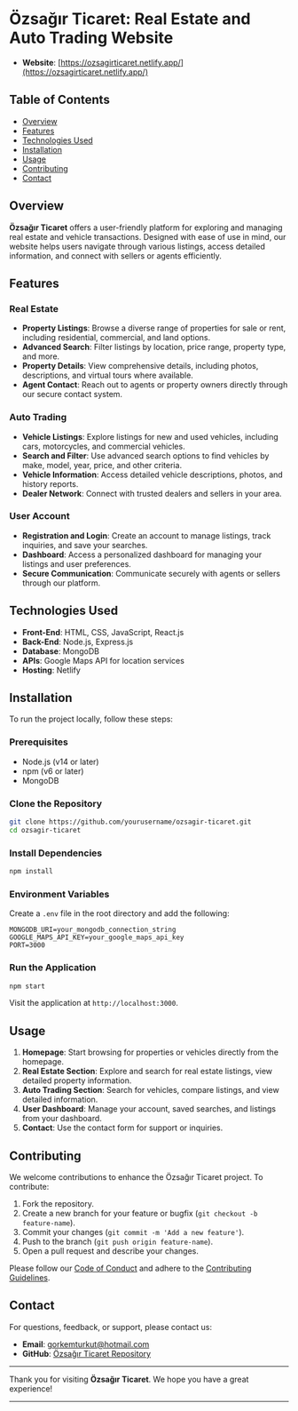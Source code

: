 # Özsağır Ticaret: Real Estate and Auto Trading Website

- **Website**: [https://ozsagirticaret.netlify.app/](https://ozsagirticaret.netlify.app/)

## Table of Contents

- [Overview](#overview)
- [Features](#features)
- [Technologies Used](#technologies-used)
- [Installation](#installation)
- [Usage](#usage)
- [Contributing](#contributing)
- [Contact](#contact)

## Overview

**Özsağır Ticaret** offers a user-friendly platform for exploring and managing real estate and vehicle transactions. Designed with ease of use in mind, our website helps users navigate through various listings, access detailed information, and connect with sellers or agents efficiently.

## Features

### Real Estate

- **Property Listings**: Browse a diverse range of properties for sale or rent, including residential, commercial, and land options.
- **Advanced Search**: Filter listings by location, price range, property type, and more.
- **Property Details**: View comprehensive details, including photos, descriptions, and virtual tours where available.
- **Agent Contact**: Reach out to agents or property owners directly through our secure contact system.

### Auto Trading

- **Vehicle Listings**: Explore listings for new and used vehicles, including cars, motorcycles, and commercial vehicles.
- **Search and Filter**: Use advanced search options to find vehicles by make, model, year, price, and other criteria.
- **Vehicle Information**: Access detailed vehicle descriptions, photos, and history reports.
- **Dealer Network**: Connect with trusted dealers and sellers in your area.

### User Account

- **Registration and Login**: Create an account to manage listings, track inquiries, and save your searches.
- **Dashboard**: Access a personalized dashboard for managing your listings and user preferences.
- **Secure Communication**: Communicate securely with agents or sellers through our platform.

## Technologies Used

- **Front-End**: HTML, CSS, JavaScript, React.js
- **Back-End**: Node.js, Express.js
- **Database**: MongoDB
- **APIs**: Google Maps API for location services
- **Hosting**: Netlify

## Installation

To run the project locally, follow these steps:

### Prerequisites

- Node.js (v14 or later)
- npm (v6 or later)
- MongoDB

### Clone the Repository

```bash
git clone https://github.com/yourusername/ozsagir-ticaret.git
cd ozsagir-ticaret
```

### Install Dependencies

```bash
npm install
```

### Environment Variables

Create a `.env` file in the root directory and add the following:

```plaintext
MONGODB_URI=your_mongodb_connection_string
GOOGLE_MAPS_API_KEY=your_google_maps_api_key
PORT=3000
```

### Run the Application

```bash
npm start
```

Visit the application at `http://localhost:3000`.

## Usage

1. **Homepage**: Start browsing for properties or vehicles directly from the homepage.
2. **Real Estate Section**: Explore and search for real estate listings, view detailed property information.
3. **Auto Trading Section**: Search for vehicles, compare listings, and view detailed information.
4. **User Dashboard**: Manage your account, saved searches, and listings from your dashboard.
5. **Contact**: Use the contact form for support or inquiries.

## Contributing

We welcome contributions to enhance the Özsağır Ticaret project. To contribute:

1. Fork the repository.
2. Create a new branch for your feature or bugfix (`git checkout -b feature-name`).
3. Commit your changes (`git commit -m 'Add a new feature'`).
4. Push to the branch (`git push origin feature-name`).
5. Open a pull request and describe your changes.

Please follow our [Code of Conduct](CODE_OF_CONDUCT.md) and adhere to the [Contributing Guidelines](CONTRIBUTING.md).

## Contact

For questions, feedback, or support, please contact us:

- **Email**: gorkemturkut@hotmail.com
- **GitHub**: [Özsağır Ticaret Repository](https://github.com/gorkemturkut57/ozsagir-ticaret)
---

Thank you for visiting **Özsağır Ticaret**. We hope you have a great experience!

---
